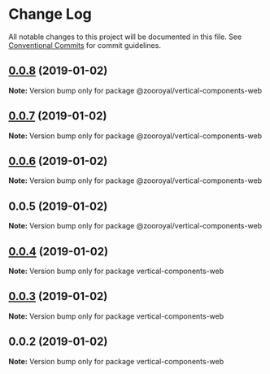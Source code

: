 # Change Log

All notable changes to this project will be documented in this file.
See [Conventional Commits](https://conventionalcommits.org) for commit guidelines.

## [0.0.8](https://github.com/mrmoree/VerticalComponents2/compare/@zooroyal/vertical-components-web@0.0.7...@zooroyal/vertical-components-web@0.0.8) (2019-01-02)

**Note:** Version bump only for package @zooroyal/vertical-components-web





## [0.0.7](https://github.com/mrmoree/VerticalComponents2/compare/@zooroyal/vertical-components-web@0.0.6...@zooroyal/vertical-components-web@0.0.7) (2019-01-02)

**Note:** Version bump only for package @zooroyal/vertical-components-web





## [0.0.6](https://github.com/mrmoree/VerticalComponents2/compare/@zooroyal/vertical-components-web@0.0.5...@zooroyal/vertical-components-web@0.0.6) (2019-01-02)

**Note:** Version bump only for package @zooroyal/vertical-components-web





## 0.0.5 (2019-01-02)

**Note:** Version bump only for package @zooroyal/vertical-components-web





## [0.0.4](https://github.com/mrmoree/VerticalComponents2/compare/vertical-components-web@0.0.3...vertical-components-web@0.0.4) (2019-01-02)

**Note:** Version bump only for package vertical-components-web





## [0.0.3](https://github.com/mrmoree/VerticalComponents2/compare/vertical-components-web@0.0.2...vertical-components-web@0.0.3) (2019-01-02)

**Note:** Version bump only for package vertical-components-web





## 0.0.2 (2019-01-02)

**Note:** Version bump only for package vertical-components-web
